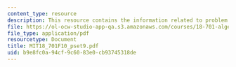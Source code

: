 ```yaml
---
content_type: resource
description: This resource contains the information related to problem set 9.
file: https://ol-ocw-studio-app-qa.s3.amazonaws.com/courses/18-701-algebra-i-fall-2010/b9e8fc0a94cf9c6083e0cb93745318de_MIT18_701F10_pset9.pdf
file_type: application/pdf
resourcetype: Document
title: MIT18_701F10_pset9.pdf
uid: b9e8fc0a-94cf-9c60-83e0-cb93745318de
---
```

